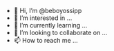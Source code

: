 - 👋 Hi, I’m @beboyossipp
- 👀 I’m interested in ...
- 🌱 I’m currently learning ...
- 💞️ I’m looking to collaborate on ...
- 📫 How to reach me ...

<!---
beboyossipp/beboyossipp is a ✨ special ✨ repository because its `README.md` (this file) appears on your GitHub profile.
You can click the Preview link to take a look at your changes.
--->
